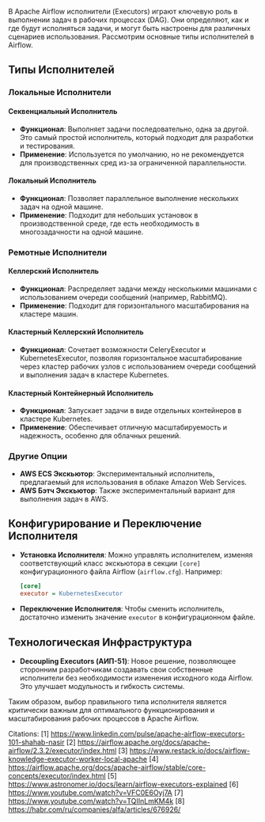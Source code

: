 В Apache Airflow исполнители (Executors) играют ключевую роль в выполнении задач в рабочих процессах (DAG). Они определяют, как и где будут исполняться задачи, и могут быть настроены для различных сценариев использования. Рассмотрим основные типы исполнителей в Airflow.

## Типы Исполнителей

### Локальные Исполнители

#### Секвенциальный Исполнитель
- **Функционал**: Выполняет задачи последовательно, одна за другой. Это самый простой исполнитель, который подходит для разработки и тестирования.
- **Применение**: Используется по умолчанию, но не рекомендуется для производственных сред из-за ограниченной параллельности.

#### Локальный Исполнитель
- **Функционал**: Позволяет параллельное выполнение нескольких задач на одной машине.
- **Применение**: Подходит для небольших установок в производственной среде, где есть необходимость в многозадачности на одной машине.

### Ремотные Исполнители

#### Келлерский Исполнитель
- **Функционал**: Распределяет задачи между несколькими машинами с использованием очереди сообщений (например, RabbitMQ).
- **Применение**: Подходит для горизонтального масштабирования на кластере машин.

#### Кластерный Келлерский Исполнитель
- **Функционал**: Сочетает возможности CeleryExecutor и KubernetesExecutor, позволяя горизонтальное масштабирование через кластер рабочих узлов с использованием очереди сообщений и выполнения задач в кластере Kubernetes.

#### Кластерный Контейнерный Исполнитель
- **Функционал**: Запускает задачи в виде отдельных контейнеров в кластере Kubernetes.
- **Применение**: Обеспечивает отличную масштабируемость и надежность, особенно для облачных решений.

### Другие Опции

- **AWS ECS Экскьютор**: Экспериментальный исполнитель, предлагаемый для использования в облаке Amazon Web Services.
- **AWS Бэтч Экскьютор**: Также экспериментальный вариант для выполнения задач в AWS.

## Конфигурирование и Переключение Исполнителя

- **Установка Исполнителя**: Можно управлять исполнителем, изменяя соответствующий класс экскьютора в секции `[core]` конфигурационного файла Airflow (`airflow.cfg`). Например:
    ```ini
    [core]
    executor = KubernetesExecutor 
    ```
  
- **Переключение Исполнителя**: Чтобы сменить исполнитель, достаточно изменить значение `executor` в конфигурационном файле.

## Технологическая Инфраструктура

- **Decoupling Executors (АИП-51)**: Новое решение, позволяющее сторонним разработчикам создавать свои собственные исполнители без необходимости изменения исходного кода Airflow. Это улучшает модульность и гибкость системы.

Таким образом, выбор правильного типа исполнителя является критически важным для оптимального функционирования и масштабирования рабочих процессов в Apache Airflow.

Citations:
[1] https://www.linkedin.com/pulse/apache-airflow-executors-101-shahab-nasir
[2] https://airflow.apache.org/docs/apache-airflow/2.3.2/executor/index.html
[3] https://www.restack.io/docs/airflow-knowledge-executor-worker-local-apache
[4] https://airflow.apache.org/docs/apache-airflow/stable/core-concepts/executor/index.html
[5] https://www.astronomer.io/docs/learn/airflow-executors-explained
[6] https://www.youtube.com/watch?v=VFC0E6Oyj7A
[7] https://www.youtube.com/watch?v=TQIInLmKM4k
[8] https://habr.com/ru/companies/alfa/articles/676926/